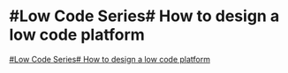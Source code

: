 # #Low Code Series# How to design a low code platform
[#Low Code Series# How to design a low code platform](https://aiwithcloud.com/2022/09/15/low_code_series_how_to_design_a_low_code_platform/)